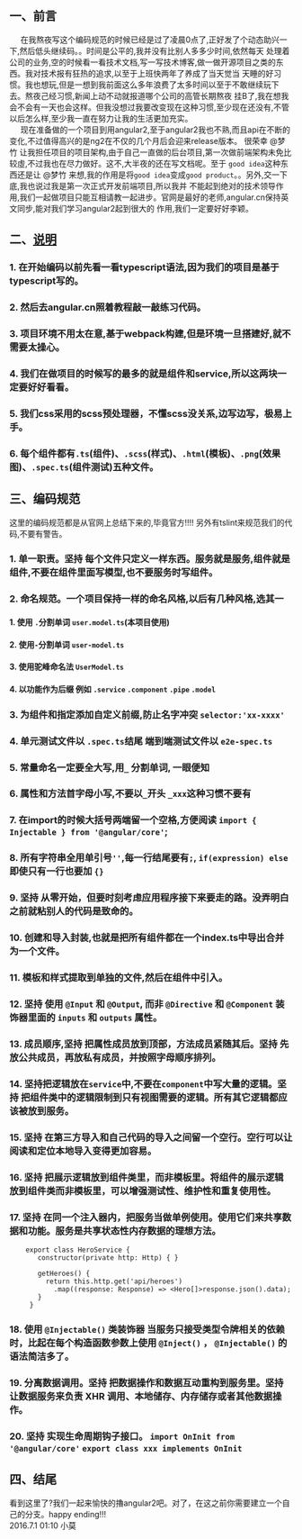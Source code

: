 ## 一、前言 
&nbsp;&nbsp;&nbsp;&nbsp;
  在我熬夜写这个编码规范的时候已经是过了凌晨0点了,正好发了个动态助兴一下,然后低头继续码。。时间是公平的,我并没有比别人多多少时间,依然每天
处理着公司的业务,空的时候看一看技术文档,写一写技术博客,做一做开源项目之类的东西。我对技术报有狂热的追求,以至于上班快两年了养成了当天觉当
天睡的好习惯。我也想玩,但是一想到我前面这么多年浪费了太多时间以至于不敢继续玩下去。熬夜己经习惯,新闻上动不动就报道哪个公司的高管长期熬夜
挂B了,我在想我会不会有一天也会这样。但我没想过我要改变现在这种习惯,至少现在还没有,不管以后怎么样,至少我一直在努力让我的生活更加充实。   
&nbsp;&nbsp;&nbsp;&nbsp;
  现在准备做的一个项目到用angular2,至于angular2我也不熟,而且api在不断的变化,不过值得高兴的是ng2在不仅的几个月后会迎来release版本。
很荣幸 @梦竹 让我担任项目的项目架构,由于自己一直做的后台项目,第一次做前端架构未免比较虛,不过我也在尽力做好。这不,大半夜的还在写文档呢。至于
`good idea`这种东西还是让 @梦竹 来想,我的作用是将`good idea`变成`good product`。。另外,交一下底,我也说过我是第一次正式开发前端项目,所以我并
不能起到绝对的技术领导作用,我们一起做项目只能互相请教一起进步。官网是最好的老师,angular.cn保持英文同步,能对我们学习angular2起到很大的
作用,我们一定要好好李颖。
## 二、[说明](https://angular.cn/docs/ts/latest/guide/style-guide.html)
### 1. 在开始编码以前先看一看typescript语法,因为我们的项目是基于typescript写的。
### 2. 然后去angular.cn照着教程敲一敲练习代码。
### 3. 项目环境不用太在意,基于webpack构建,但是环境一旦搭建好,就不需要太操心。
### 4. 我们在做项目的时候写的最多的就是组件和service,所以这两块一定要好好看看。
### 5. 我们css采用的scss预处理器，不懂scss没关系,边写边写，极易上手。
### 6. 每个组件都有`.ts`(组件)、`.scss`(样式)、`.html`(模板)、`.png`(效果图)、`.spec.ts`(组件测试)五种文件。

## 三、编码规范
这里的编码规范都是从官网上总结下来的,毕竟官方!!!! 另外有tslint来规范我们的代码,不要有警告。

### 1. 单一职责。坚持 每个文件只定义一样东西。服务就是服务,组件就是组件,不要在组件里面写模型,也不要服务时写组件。
### 2. 命名规范。一个项目保持一样的命名风格,以后有几种风格,选其一
#### 1. 使用 `.`分割单词 `user.model.ts`(本项目使用)
#### 2. 使用`-`分割单词 `user-model.ts`
#### 3. 使用驼峰命名法 `UserModel.ts`  
#### 4. 以功能作为后缀 例如 `.service` `.component`  `.pipe` `.model` 
### 3. 为组件和指定添加自定义前缀,防止名字冲突 `selector:'xx-xxxx'` 
### 4. 单元测试文件以 `.spec.ts`结尾 端到端测试文件以 `e2e-spec.ts`
### 5. 常量命名一定要全大写,用`_` 分割单词, 一眼便知
### 6. 属性和方法首字母小写,不要以`_`开头 `_xxx`这种习惯不要有
### 7. 在import的时候大括号两端留一个空格,方便阅读 `import { Injectable } from '@angular/core'`;
### 8. 所有字符串全用单引号`''`,每一行结尾要有`;`, `if(expression) else `即使只有一行也要加 `{}`
### 9. 坚持 从零开始，但要时刻考虑应用程序接下来要走的路。没弄明白之前就粘别人的代码是致命的。
### 10. 创建和导入封装,也就是把所有组件都在一个index.ts中导出合并为一个文件。
### 11. 模板和样式提取到单独的文件,然后在组件中引入。
### 12. 坚持 使用 `@Input` 和 `@Output`, 而非 `@Directive` 和 `@Component` 装饰器里面的 `inputs` 和 `outputs` 属性。
### 13. 成员顺序,坚持 把属性成员放到顶部，方法成员紧随其后。坚持 先放公共成员，再放私有成员，并按照字母顺序排列。
### 14. 坚持把逻辑放在`service`中,不要在`component`中写大量的逻辑。坚持 把组件类中的逻辑限制到只有视图需要的逻辑。所有其它逻辑都应该被放到服务。
### 15. 坚持 在第三方导入和自己代码的导入之间留一个空行。空行可以让阅读和定位本地导入变得更加容易。
### 16. 坚持 把展示逻辑放到组件类里，而非模板里。将组件的展示逻辑放到组件类而非模板里，可以增强测试性、维护性和重复使用性。
### 17. 坚持 在同一个注入器内，把服务当做单例使用。使用它们来共享数据和功能。服务是共享状态性内存数据的理想方法。

```
    export class HeroService {
       constructor(private http: Http) { }
       
       getHeroes() {
         return this.http.get('api/heroes')
           .map((response: Response) => <Hero[]>response.json().data);
       }
     }
```

### 18. 使用 `@Injectable()` 类装饰器 当服务只接受类型令牌相关的依赖时，比起在每个构造函数参数上使用 `@Inject()` ， `@Injectable()` 的语法简洁多了。
### 19. 分离数据调用。坚持 把数据操作和数据互动重构到服务里。坚持 让数据服务来负责 XHR 调用、本地储存、内存储存或者其他数据操作。
### 20. 坚持 实现生命周期钩子接口。 `import OnInit from '@angular/core'`   `export class xxx implements OnInit`

## 四、结尾
看到这里了?我们一起来愉快的擼angular2吧。对了，在这之前你需要建立一个自己的分支。happy ending!!!   
                                                                                            2016.7.1 01:10  小莫